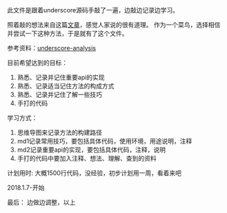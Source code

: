 此文件是跟着underscore源码手敲了一遍，边敲边记录边学习。

照着敲的想法来自这篇[文章](https://juejin.im/entry/57ea104d816dfa005efb3e15)，感觉人家说的很有道理。
作为一个菜鸟，选择相信并尝试一下这种方法，于是就有了这个文件。

参考资料：[underscore-analysis](https://github.com/hanzichi/underscore-analysis)

目前希望达到的目标：
1. 熟悉、记录并记住重要api的实现
2. 熟悉、记录适当记住方法的构成方式
3. 熟悉、记录并记住了解一些技巧
4. 手打的代码

学习方式：
1. 思维导图来记录方法的构建路径
2. md1记录常用技巧，要包括具体代码，使用环境，用途说明，注释
3. md2记录重要api的实现，要包括具体代码，注释，说明
4. 手打的代码中要加入注释、想法、理解、查到的资料

计划用时:
大概1500行代码，没经验，初步计划用一周，看着来吧  

2018.1.7-开始


最后：
边做边调整，以上
